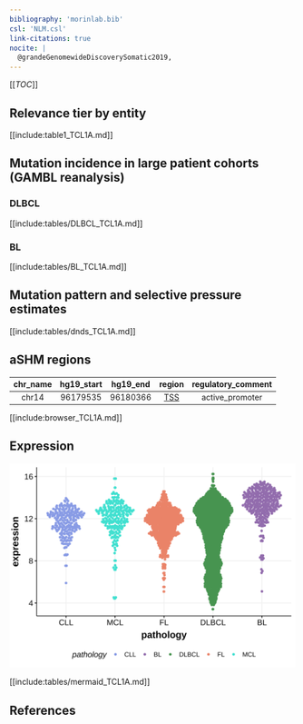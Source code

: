 ```yaml
---
bibliography: 'morinlab.bib'
csl: 'NLM.csl'
link-citations: true
nocite: |
  @grandeGenomewideDiscoverySomatic2019, 
---
```

[[_TOC_]]


## Relevance tier by entity

[[include:table1_TCL1A.md]]


## Mutation incidence in large patient cohorts (GAMBL reanalysis)

### DLBCL
[[include:tables/DLBCL_TCL1A.md]]

### BL
[[include:tables/BL_TCL1A.md]]

## Mutation pattern and selective pressure estimates

[[include:tables/dnds_TCL1A.md]]

## aSHM regions

|chr_name|hg19_start|hg19_end|region                                                                                    |regulatory_comment|
|:--------:|:----------:|:--------:|:------------------------------------------------------------------------------------------:|:------------------:|
|chr14   |96179535  |96180366|[TSS](https://genome.ucsc.edu/s/rdmorin/GAMBL%20hg19?position=chr14%3A96179535%2D96180366)|active_promoter   |



[[include:browser_TCL1A.md]]

## Expression
![](images/gene_expression/TCL1A_by_pathology.svg)

[[include:tables/mermaid_TCL1A.md]]

## References

<!-- ORIGIN: grandeGenomewideDiscoverySomatic2019 -->
<!-- BL: grandeGenomewideDiscoverySomatic2019 -->
